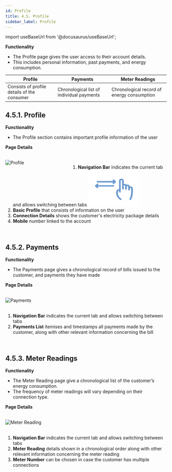 ```yaml
---
id: Profile
title: 4.5. Profile
sidebar_label: Profile
---
```


import useBaseUrl from '@docusaurus/useBaseUrl';

**Functionality**
* The Profile page gives the user access to their account details.
* This includes personal information, past payments, and energy consumption.

| Profile| Payments| Meter Readings|
|---|---|---|
| Consists of profile details of the consumer| Chronological list of individual payments| Chronological record of energy consumption|


## 4.5.1. Profile
**Functionality**
* The Profile section contains important profile information of the user

**Page Details**

<br clear="right"/>
<img align="left" src={useBaseUrl("img/scrnshts/4.5.1_Profile.png")} alt="Profile" width="45%"/>

1.  **Navigation Bar** indicates the current tab and allows switching between tabs
![Left Right Nav](/img/scrnshts/App_LeftRightNav.png)
2.  **Basic Profile** that consists of information on the user
3.  **Connection Details** shows the customer's electricity package details
4.  **Mobile** number linked to the account

<br clear="both"/>


<!-- ![Profile](./assets/4.10_Profile.png) -->


## 4.5.2. Payments
**Functionality**
* The Payments page gives a chronological record of bills issued to the customer, and payments they have made

**Page Details**

<br clear="right"/>
<img align="left" src={useBaseUrl("img/scrnshts/4.5.2_Payment.png")} alt="Payments" width="45%"/>
<br></br>

1.  **Navigation Bar** indicates the current tab and allows switching between tabs
2.  **Payments List** itemises and timestamps all payments made by the customer, along with other relevant information concerning the bill

<br clear="both"/>


<!-- ![Payments](./assets/4.11_Payments.png) -->


## 4.5.3. Meter Readings
**Functionality**
* The Meter Reading page give a chronological list of the customer’s energy consumption.
* The frequency of meter readings will vary depending on their connection type.

**Page Details**

<br clear="right"/>
<img align="left" src={useBaseUrl("img/scrnshts/4.5.3_MeterReading.png")} alt="Meter Reading" width="45%"/>
<br></br>

1.  **Navigation Bar** indicates the current tab and allows switching between tabs
2.  **Meter Reading** details shown in a chronological order along with other relevant information concerning the meter reading
3.  **Meter Number** can be chosen in case the customer has multiple connections

<br clear="both"/>

<!-- ![Meter Reading](./assets/4.12_MeterReading.png) -->

